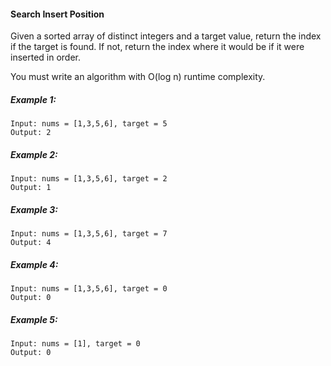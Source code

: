 #### Search Insert Position

Given a sorted array of distinct integers and a target value, return the index if the target is found. If not, return the index where it would be if it were inserted in order.

You must write an algorithm with O(log n) runtime complexity.

##### Example 1:
```
Input: nums = [1,3,5,6], target = 5
Output: 2
```

##### Example 2:
```
Input: nums = [1,3,5,6], target = 2
Output: 1
```

##### Example 3:
```
Input: nums = [1,3,5,6], target = 7
Output: 4
```

##### Example 4:
```
Input: nums = [1,3,5,6], target = 0
Output: 0
```

##### Example 5:
```
Input: nums = [1], target = 0
Output: 0
```